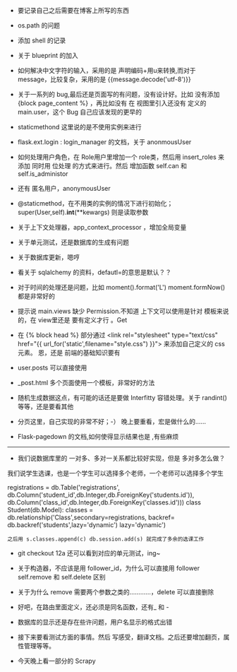 
* 要记录自己之后需要在博客上所写的东西

* os.path 的问题

* 添加 shell 的记录

* 关于 blueprint 的加入

* 如何解决中文字符的输入，采用的是 声明编码+用u来转换,而对于 message，比较复杂，采用的是 {{message.decode('utf-8')}}

* 关于一系列的 bug,最后还是页面写的有问题，没有设计好。比如 没有添加 {block page_content %} ，再比如没有
  在 视图里引入还没有 定义的 main.user，这个 Bug 自己应该发现的更早的

* staticmethond 这里说的是不使用实例来进行

* flask.ext.login : login_manager 的文档，关于 anonmousUser

* 如何处理用户角色，在 Role用户里增加一个 role类，然后用  insert_roles 来添加
同时用 位处理 的方式来进行。然后 增加函数 self.can 和 self.is_administor

* 还有 匿名用户，anonymousUser

* @staticmethod，在不用类的实例的情况下进行初始化；super(User,self).__int__(**kewargs)
则是读取参数

* 关于上下文处理器，app_context_processor ，增加全局变量

* 关于单元测试，还是数据库的生成有问题

* 关于数据库更新，嗯哼

* 看关于 sqlalchemy 的资料，defautl=的意思是默认？？

* 对于时间的处理还是问题，比如 moment().format('L') moment.formNow() 都是非常好的

* 提示说 main.views 缺少 Permission.不知道 上下文可以使用是针对 模板来说的，在 view里还是
要有定义才行 。Get

* 在 {% block head %} 部分通过 <link rel="stylesheet" type="text/css" href="{{ url_for('static',filename="style.css") }}">
来添加自己定义的 css 元素。 恩，还是 前端的基础知识要有

* user.posts 可以直接使用

* _post.html 多个页面使用一个模板，非常好的方法

* 随机生成数据这点，有可能的话还是要做 Interfitty 容错处理。关于 randint() 等等，还是要看其他

* 分页这里，自己实现的非常不好；-） 晚上要重看，宏是做什么的……

* Flask-pagedown 的文档,如何使得显示结果也是 ,有些麻烦

---

* 我们说数据库里的 一对多、多对一关系都比较好实现，但是 多对多怎么做？

我们说学生选课，也是一个学生可以选择多个老师，一个老师可以选择多个学生

registrations = db.Table('registrations',
                 db.Column('student_id',db.Integer,db.ForeignKey('students.id')),
                 db.Column('class_id',db.Integer,db.ForeignKey('classes.id')))
class Student(db.Model):
    classes = db.relationship('Class',secondary=registrations,
                              backref= db.backref('students',lazy='dynamic')
                              lazy='dynamic')

    之后用 s.classes.append(c) db.session.add(s) 就完成了多余的选课工作

* git checkout 12a 还可以看到对应的单元测试，ing~

* 关于构造器，不应该是用 follower_id，为什么可以直接用 follower  self.remove 和 self.delete 区别

* 关于为什么 remove 需要两个参数之类的…………，delete 可以直接删除

* 好吧，在路由里面定义，还必须是同名函数，还有_ 和 -

* 数据库的显示还是存在些许问题，用户名显示的格式出错

* 接下来要看测试方面的事情。然后 写感受，翻译文档。之后还要增加翻页，属性管理等等。

* 今天晚上看一部分的 Scrapy